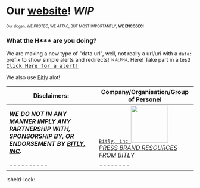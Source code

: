 # Our [website][OW]! *WIP*
<sub><sup>Our slogan: WE *PROTEC*, WE *ATTAC*, BUT MOST IMPORTANTLY, **WE ENCODEC**!</sup></sub>

### What the H\*\*\* are you doing?
We are making a new type of "data url", well, not really a url/uri with a `data:` prefix to show simple alerts and redirects! <sub><sup>IN ALPHA</sup></sub>.
Here! Take part in a test! [<kbd> Click Here for a alert! </kbd>](https://theunch0senone.github.io/DUP/js/?script=alert(%22Hey%20there!%20Ohh%20sorry!%20Redirecting%20you%20back!%20:D%20You%20were%20part%20of%20a%20test%20btw!%22);)

We also use [Bitly][bitly] alot!

|Disclaimers:|Company/Organisation/Group of Personel|
|-------------|--------------------------|
|***WE DO NOT IN ANY MANNER IMPLY ANY PARTNERSHIP WITH, SPONSORSHIP BY, OR ENDORSEMENT BY [BITLY, INC][bitly].***|[<kbd>Bitly, inc <img src="https://docrdsfx76ssb.cloudfront.net/static/1589998864/pages/wp-content/uploads/2019/03/b_logo_orange.png" width="100"></kbd>][bitly]<br>[*PRESS BRAND RESOURCES FROM BITLY*][bitlyres]|
|----------|--------|

[OW]: https://dataurlz.github.io/
[bitly]: https://bitly.com
[bitlyres]: https://bitly.com/pages/press/

:sheld-lock:
